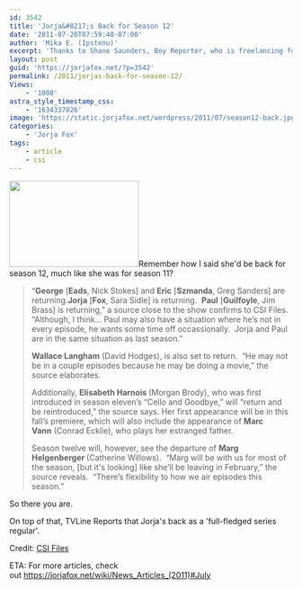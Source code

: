 ```yaml
---
id: 3542
title: 'Jorja&#8217;s Back for Season 12'
date: '2011-07-20T07:59:48-07:00'
author: 'Mika E. (Ipstenu)'
excerpt: 'Thanks to Shane Saunders, Boy Reporter, who is freelancing for CSI Files.  We know that Jorja is in for season 12.'
layout: post
guid: 'https://jorjafox.net/?p=3542'
permalink: /2011/jorjas-back-for-season-12/
Views:
    - '1008'
astra_style_timestamp_css:
    - '1634337026'
image: 'https://static.jorjafox.net/wordpress/2011/07/season12-back.jpg'
categories:
    - 'Jorja Fox'
tags:
    - article
    - csi
---
```


<img class="aligncenter size-medium wp-image-3543" title="season12-back" src="//static.jorjafox.net/wordpress/2011/07/season12-back-210x140.jpg" alt="" width="230" height="153" />Remember how I said she'd be back for season 12, much like she was for season 11?
<blockquote>“<strong>George</strong> [<strong>Eads</strong>, Nick Stokes] and <strong>Eric</strong> [<strong>Szmanda</strong>, Greg Sanders] are returning.<strong>Jorja</strong> [<strong>Fox</strong>, Sara Sidle] is returning.  <strong>Paul</strong> [<strong>Guilfoyle</strong>, Jim Brass] is returning,” a source close to the show confirms to CSI Files. “Although, I think… Paul may also have a situation where he’s not in every episode, he wants some time off occassionally.  Jorja and Paul are in the same situation as last season.”

<strong>Wallace Langham</strong> (David Hodges), is also set to return.  “He may not be in a couple episodes because he may be doing a movie,” the source elaborates.

Additionally, <strong>Elisabeth Harnois </strong>(Morgan Brody), who was first introduced in season eleven’s “Cello and Goodbye,” will “return and be reintroduced,” the source says. Her first appearance will be in this fall’s premiere, which will also include the appearance of <strong>Marc Vann</strong> (Conrad Ecklie), who plays her estranged father.

Season twelve will, however, see the departure of <strong>Marg Helgenberger </strong>(Catherine Willows).  “Marg will be with us for most of the season, [but it's looking] like she’ll be leaving in February,” the source reveals.  “There’s flexibility to how we air episodes this season.”</blockquote>
So there you are.

On top of that, TVLine Reports that Jorja's back as a 'full-fledged series regular'.

Credit: <a href="http://www.csifiles.com/content/2011/07/report-series-regulars-return-for-season-12-of-csi/">CSI Files</a>

ETA: For more articles, check out <a href="https://jorjafox.net/wiki/News_Articles_(2011)#July">https://jorjafox.net/wiki/News_Articles_(2011)#July</a>